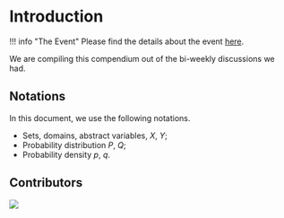 # Introduction


!!! info "The Event"
    Please find the details about the event [here](https://neuronstar.github.io/cpe/).


We are compiling this compendium out of the bi-weekly discussions we had.


## Notations


In this document, we use the following notations.

- Sets, domains, abstract variables, $X$, $Y$;
- Probability distribution $P$, $Q$;
- Probability density $p$, $q$.


## Contributors

<a href="https://github.com/neuronstar/cpe-docs/graphs/contributors">
  <img src="https://contrib.rocks/image?repo=neuronstar/cpe-docs" />
</a>
